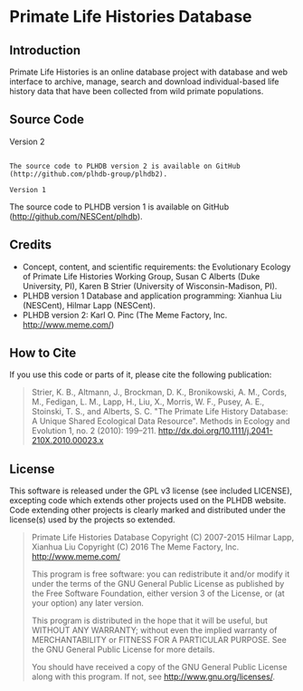 Primate Life Histories Database
===============================

Introduction
------------

Primate Life Histories is an online database project with database and
web interface to archive, manage, search and download individual-based
life history data that have been collected from wild primate populations.

Source Code
-----------

Version 2
`````````

The source code to PLHDB version 2 is available on GitHub
(http://github.com/plhdb-group/plhdb2).

Version 1
`````````

The source code to PLHDB version 1 is available on GitHub
(http://github.com/NESCent/plhdb).

Credits
-------

* Concept, content, and scientific requirements: the Evolutionary
  Ecology of Primate Life Histories Working Group, Susan C Alberts
  (Duke University, PI), Karen B Strier (University of Wisconsin-Madison, PI).
* PLHDB version 1 Database and application programming: Xianhua Liu (NESCent),
  Hilmar Lapp (NESCent).
* PLHDB version 2: Karl O. Pinc (The Meme Factory, Inc. http://www.meme.com/)

How to Cite
-----------

If you use this code or parts of it, please cite the following publication:

> Strier, K. B., Altmann, J., Brockman, D. K., Bronikowski, A. M., Cords, M., Fedigan, L. M., Lapp, H., Liu, X., Morris, W. F., Pusey, A. E., Stoinski, T. S., and Alberts, S. C. "The Primate Life History Database: A Unique Shared Ecological Data Resource". Methods in Ecology and Evolution 1, no. 2 (2010): 199–211.
> http://dx.doi.org/10.1111/j.2041-210X.2010.00023.x


License
-------

This software is released under the GPL v3 license (see included LICENSE),
excepting code which extends other projects used on the PLHDB website.
Code extending other projects is clearly marked and distributed under
the license(s) used by the projects so extended.

>  Primate Life Histories Database
>  Copyright (C) 2007-2015 Hilmar Lapp, Xianhua Liu 
>  Copyright (C) 2016 The Meme Factory, Inc.  http://www.meme.com/
>
>  This program is free software: you can redistribute it and/or modify
>  it under the terms of the GNU General Public License as published by
>  the Free Software Foundation, either version 3 of the License, or
>  (at your option) any later version.
>
>  This program is distributed in the hope that it will be useful,
>  but WITHOUT ANY WARRANTY; without even the implied warranty of
>  MERCHANTABILITY or FITNESS FOR A PARTICULAR PURPOSE.  See the
>  GNU General Public License for more details.
>
>  You should have received a copy of the GNU General Public License
>  along with this program.  If not, see <http://www.gnu.org/licenses/>.

[GPL v3 license]: http://www.gnu.org/copyleft/gpl.html
